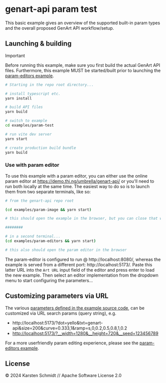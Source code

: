 # genart-api param test

This basic example gives an overview of the supported built-in param types and
the overall proposed GenArt API workflow/setup.

## Launching & building

> [!IMPORTANT]
> Before running this example, make sure you first build the actual GenArt API
> files. Furthermore, this example MUST be started/built prior to launching the
> [param-editors example](../param-editors/).

```bash
# Starting in the repo root directory...

# install typescript etc.
yarn install

# build API files
yarn build

# switch to example
cd examples/param-test

# run vite dev server
yarn start

# create production build bundle
yarn build
```

### Use with param editor

To use this example with a param editor, you can either use the online param
editor at https://demo.thi.ng/umbrella/genart-api/ or you'll need to run both
locally at the same time. The easiest way to do so is to launch them from two
separate terminals, like so:

```bash
# from the genart-api repo root

(cd examples/param-image && yarn start)

# this should open the example in the browser, but you can close that window again...

########

# in a second terminal...
(cd examples/param-editors && yarn start)

# this also should open the param editor in the browser
```

The param-editor is configured to run @ http://localhost:8080/, whereas the
example is served from a different port: http://localhost:5173/. Paste this
latter URL into the `Art URL` input field of the editor and press enter to load
the new example. Then select an editor implementation from the dropdown menu to
start configuring the parameters...

## Customizing parameters via URL

The various [parameters defined in the example source code](src/index.ts), can
be customized via URL search params (query string), e.g.

-   http://localhost:5173/?dot=yello&txt=genart-api&size=200&curve=0.333,1&ramp=s,0,0.2,0.5,0.8,1,0.2
-   [http://localhost:5173/?\_\_width=1280&\_\_height=720&\_\_seed=123456789](http://localhost:5173/?__width=1280&__height=720&__seed=123456789)

For a more userfriendly param editing experience, please see the [param-editors
example](../param-editors/).

## License

&copy; 2024 Karsten Schmidt // Apache Software License 2.0
